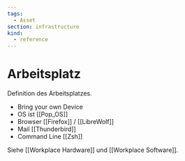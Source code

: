 ```yaml
---
tags:
  - Asset
section: infrastructure
kind:
  - reference
---
```


# Arbeitsplatz

Definition des Arbeitsplatzes.

- Bring your own Device
- OS ist [[Pop_OS]]
- Browser [[Firefox]] / [[LibreWolf]]
- Mail [[Thunderbird]]
- Command Line [[Zsh]]

Siehe [[Workplace Hardware]] und [[Workplace Software]].

